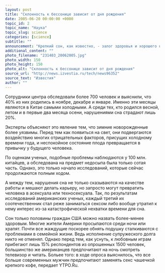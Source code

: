 ```yaml
---
layout: post
title: "Склонность к бессонице зависит от дня рождения"
date: 2005-06-20 00:00:00 +0000
topic_id: 2
topic_name: "Наука"
topic_slug: science
categories: [science]
subtitle: ""
announcement: "Крепкий сон, как известно, - залог здоровья и хорошего настроения, а соответственно и успехов в карьере и личной жизни. Однако некоторые люди уже с рождения подвержены риску бессонницы, и никакие \"взрослые\" проблемы в этом не повинны. Как утверждают ученые из недавно созданного в Пекине Центра сна, большинство пациентов, которые обращаются к ним за помощью, родились зимой."
additional_content: ""
photo_filename: "231403_20062005.jpg"
photo_width: 150
photo_height: 150
photo_alt: "Склонность к бессонице зависит от дня рождения"
source_url: "http://news.izvestia.ru/tech/news96352"
source_text: "Известия"
author: ""
---
```

Сотрудники центра обследовали более 700 человек и выяснили, что 40% из них родились в ноябре, декабре и январе. Именно эти месяцы являются в Китае самыми холодными. А среди тех, кто родился весной, летом и в первые два месяца осени, нарушениями сна страдают лишь 20%.

Эксперты объясняют это явление тем, что зимние новорожденные более уязвимы. Перед тем как появиться на свет, они подвергаются воздействию многих отрицательных факторов, присущих холодному времени года, и неспокойное состояние плода превращается в привычку у будущего человека.

По оценкам ученых, подобные проблемы наблюдаются у 100 млн. китайцев, а обследована на предмет недосыпа была только сотая часть. Однако, это только начало исследований, которые сейчас продолжаются полным ходом.

А между тем, нарушения сна не только сказываются на качестве работы и мешают делать карьеру, но запросто могут превратить человека в асексуала или техносексуала. Так, по результатам исследований американских ученых, каждый третий их соотечественник стал реже заниматься сексом либо вообще утратил к нему интерес из-за катастрофической нехватки времени для сна.

Сон только половины граждан США можно назвать более-менее здоровым. Многие жители Америки просыпаются среди ночи или храпят. Почти все жаждущие поскорее обнять подушку сталкиваются с проблемами в семейной жизни. Ведь исполнение супружеского долга никто не отменял. Однако перед тем, как уснуть, к любовным играм прибегают лишь 15% респондентов из опрошенных 1500 человек, большинство же американцев предпочитают на ночь смотреть телевизор и читать. Больее того: в ходе опроса выяснилось, что все больше современных мужчин предпочитают заменять секс чашечкой крепкого кофе, передает YTPO.Ru.
